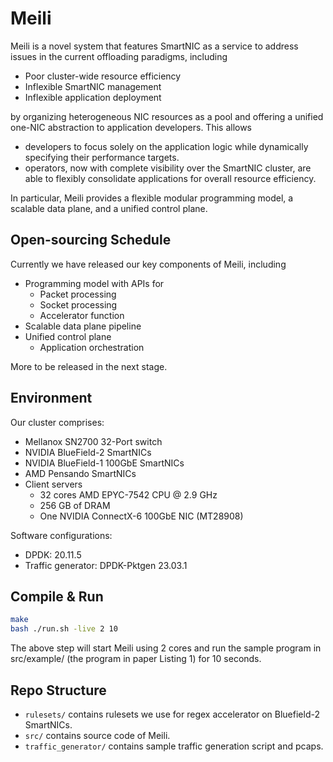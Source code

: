 # **Meili**
Meili is a novel system that features SmartNIC as a service to address issues in the current offloading paradigms, including
- Poor cluster-wide resource efficiency
- Inflexible SmartNIC management 
- Inflexible application deployment

by organizing heterogeneous NIC resources as a pool and offering a unified one-NIC abstraction to application developers.
This allows 
- developers to focus solely on the application logic while dynamically specifying their performance targets. 
- operators, now with complete visibility over the SmartNIC cluster, are able to flexibly consolidate applications for overall resource efficiency. 

In particular, Meili provides a flexible modular programming model, a scalable data plane, and a unified control plane.

## Open-sourcing Schedule
Currently we have released our key components of Meili, including 
- Programming model with APIs for
  - Packet processing
  - Socket processing 
  - Accelerator function
- Scalable data plane pipeline
- Unified control plane
  - Application orchestration
  
   
More to be released in the next stage.

## Environment
Our cluster comprises:
- Mellanox SN2700 32-Port switch
- NVIDIA BlueField-2 SmartNICs
- NVIDIA BlueField-1 100GbE SmartNICs
- AMD Pensando SmartNICs 
- Client servers 
    - 32 cores AMD EPYC-7542 CPU @ 2.9 GHz 
    - 256 GB of DRAM
    - One NVIDIA ConnectX-6 100GbE NIC (MT28908)

Software configurations:
- DPDK: 20.11.5
- Traffic generator: DPDK-Pktgen 23.03.1


## **Compile & Run**
```bash
make
bash ./run.sh -live 2 10
```
The above step will start Meili using 2 cores and run the sample program in src/example/ (the program in paper Listing 1) for 10 seconds.

## Repo Structure
* ``rulesets/`` contains rulesets we use for regex accelerator on Bluefield-2 SmartNICs.
* ``src/`` contains source code of Meili.  
* ``traffic_generator/`` contains sample traffic generation script and pcaps.
